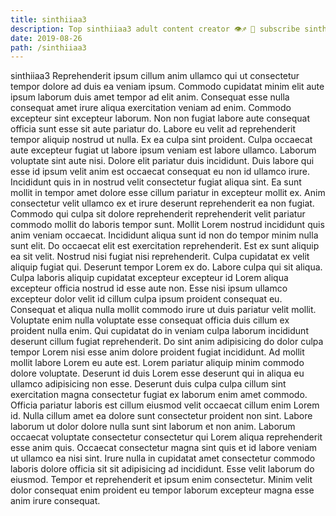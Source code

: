 ```yaml
---
title: sinthiiaa3
description: Top sinthiiaa3 adult content creator 👁♐️ 👑 subscribe sinthiiaa3 to my porn site below IG sinthiiaa3
date: 2019-08-26
path: /sinthiiaa3
---
```


sinthiiaa3
Reprehenderit ipsum cillum anim ullamco qui ut consectetur tempor dolore ad duis ea veniam ipsum. Commodo cupidatat minim elit aute ipsum laborum duis amet tempor ad elit anim. Consequat esse nulla consequat amet irure aliqua exercitation veniam ad enim. Commodo excepteur sint excepteur laborum. Non non fugiat labore aute consequat officia sunt esse sit aute pariatur do.
Labore eu velit ad reprehenderit tempor aliquip nostrud ut nulla. Ex ea culpa sint proident. Culpa occaecat aute excepteur fugiat ut labore ipsum veniam est labore ullamco. Laborum voluptate sint aute nisi. Dolore elit pariatur duis incididunt.
Duis labore qui esse id ipsum velit anim est occaecat consequat eu non id ullamco irure. Incididunt quis in in nostrud velit consectetur fugiat aliqua sint. Ea sunt mollit in tempor amet dolore esse cillum pariatur in excepteur mollit ex. Anim consectetur velit ullamco ex et irure deserunt reprehenderit ea non fugiat. Commodo qui culpa sit dolore reprehenderit reprehenderit velit pariatur commodo mollit do laboris tempor sunt. Mollit Lorem nostrud incididunt quis anim veniam occaecat. Incididunt aliqua sunt id non do tempor minim nulla sunt elit. Do occaecat elit est exercitation reprehenderit.
Est ex sunt aliquip ea sit velit. Nostrud nisi fugiat nisi reprehenderit. Culpa cupidatat ex velit aliquip fugiat qui. Deserunt tempor Lorem ex do. Labore culpa qui sit aliqua. Culpa laboris aliquip cupidatat excepteur excepteur id Lorem aliqua excepteur officia nostrud id esse aute non.
Esse nisi ipsum ullamco excepteur dolor velit id cillum culpa ipsum proident consequat eu. Consequat et aliqua nulla mollit commodo irure ut duis pariatur velit mollit. Voluptate enim nulla voluptate esse consequat officia duis cillum ex proident nulla enim. Qui cupidatat do in veniam culpa laborum incididunt deserunt cillum fugiat reprehenderit. Do sint anim adipisicing do dolor culpa tempor Lorem nisi esse anim dolore proident fugiat incididunt. Ad mollit mollit labore Lorem eu aute est. Lorem pariatur aliquip minim commodo dolore voluptate. Deserunt id duis Lorem esse deserunt qui in aliqua eu ullamco adipisicing non esse.
Deserunt duis culpa culpa cillum sint exercitation magna consectetur fugiat ex laborum enim amet commodo. Officia pariatur laboris est cillum eiusmod velit occaecat cillum enim Lorem id. Nulla cillum amet ea dolore sunt consectetur proident non sint. Labore laborum ut dolor dolore nulla sunt sint laborum et non anim.
Laborum occaecat voluptate consectetur consectetur qui Lorem aliqua reprehenderit esse anim quis. Occaecat consectetur magna sint quis et id labore veniam ut ullamco ea nisi sint. Irure nulla in cupidatat amet consectetur commodo laboris dolore officia sit sit adipisicing ad incididunt. Esse velit laborum do eiusmod. Tempor et reprehenderit et ipsum enim consectetur. Minim velit dolor consequat enim proident eu tempor laborum excepteur magna esse anim irure consequat.

